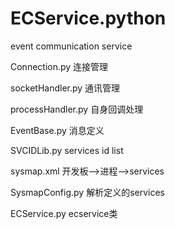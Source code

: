 # ECService.python
event communication service

Connection.py 连接管理

socketHandler.py 通讯管理

processHandler.py 自身回调处理

EventBase.py 消息定义

SVCIDLib.py services id list

sysmap.xml 开发板-->进程-->services

SysmapConfig.py 解析定义的services

ECService.py ecservice类
